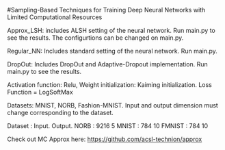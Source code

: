 #Sampling-Based Techniques for Training Deep Neural Networks with Limited Computational Resources

Approx_LSH: includes ALSH setting of the neural network. Run main.py to see the results. The configurtions can be changed on main.py.

Regular_NN: Includes standard setting of the neural network. Run main.py.

DropOut: Includes DropOut and Adaptive-Dropout implementation. Run main.py to see the results.

Activation function: Relu, Weight initialization: Kaiming initialization.
Loss Function = LogSoftMax

Datasets: MNIST, NORB, Fashion-MNIST.
Input and output dimension must change corresponding to the dataset.

Dataset : Input.   Output.
NORB    : 9216       5
MNIST   : 784        10 
FMNIST  : 784        10

Check out MC Approx here:
https://github.com/acsl-technion/approx
